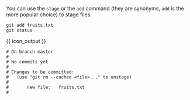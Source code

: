 You can use the `stage` or the `add` command (they are synonyms, `add` is the more popular choice) to stage files.

```{.no-line-numbers}
git add fruits.txt
git status
```
{{ icon_output }}
```{.no-line-numbers}
# On branch master
#
# No commits yet
#
# Changes to be committed:
#   (use "git rm --cached <file>..." to unstage)
#
#       new file:   fruits.txt
#
```
